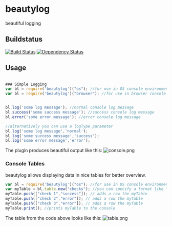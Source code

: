 # beautylog
beautiful logging

## Buildstatus
[![Build Status](https://travis-ci.org/pushrocks/beautylog.svg?branch=v0.0.9)](https://travis-ci.org/pushrocks/beautylog)
[![Dependency Status](https://david-dm.org/pushrocks/beautylog.svg)](https://david-dm.org/pushrocks/beautylog)


## Usage
```javascript

### Simple Logging
var bl = require('beautylog')("os"); //for use in OS console environment
var bl = require('beautylog')("browser"); //for use in browser console environment like Google Chrome


bl.log('some log message'); //normal console log message
bl.success('some success message'); //success console log message
bl.error('some error message'); //error console log message

//alternatively you can use a logType parameter
bl.log('some log message','normal');
bl.log('some success message','success');
bl.log('some error message','error');
```
The plugin produces beautiful output like this:
![console.png](https://mediaserve.lossless.digital/github.com/pushrocks/beautylog/console.png)

### Console Tables
beautylog allows displaying data in nice tables for better overview.

```javascript
var bl = require('beautylog')("os"); //for use in OS console environment
var myTable = bl.table.new("checks"); //you can specify a format like "checks" to trigger things like the green and red badges
myTable.push(["check 1","success"]); // adds a row the myTable
myTable.push(["check 2","error"]); // adds a row the myTable
myTable.push(["check 3","error"]); // adds a row the myTable
myTable.print(); //prints myTable to the console
```

The table from the code above looks like this:
![table.png](https://mediaserve.lossless.digital/github.com/pushrocks/beautylog/table.png)
